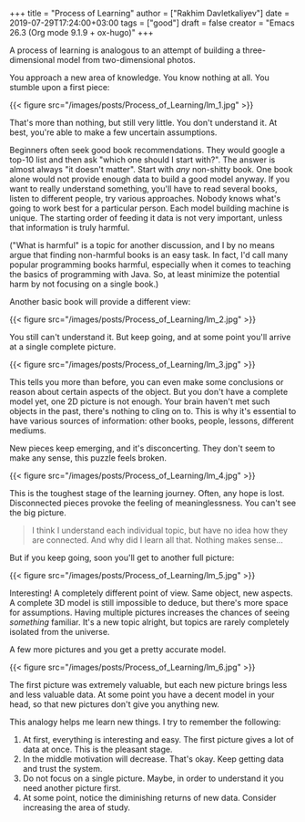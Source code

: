 +++
title = "Process of Learning"
author = ["Rakhim Davletkaliyev"]
date = 2019-07-29T17:24:00+03:00
tags = ["good"]
draft = false
creator = "Emacs 26.3 (Org mode 9.1.9 + ox-hugo)"
+++

A process of learning is analogous to an attempt of building a three-dimensional model from two-dimensional photos.

You approach a new area of knowledge. You know nothing at all. You stumble upon a first piece:

{{< figure src="/images/posts/Process_of_Learning/lm_1.jpg" >}}

That's more than nothing, but still very little. You don't understand it. At best, you're able to make a few uncertain assumptions.

Beginners often seek good book recommendations. They would google a top-10 list and then ask "which one should I start with?". The answer is almost always "it doesn't matter". Start with _any_ non-shitty book. One book alone would not provide enough data to build a good model anyway. If you want to really understand something, you'll have to read several books, listen to different people, try various approaches. Nobody knows what's going to work best for a particular person. Each model building machine is unique. The starting order of feeding it data is not very important, unless that information is truly harmful.

("What is harmful" is a topic for another discussion, and I by no means argue that finding non-harmful books is an easy task. In fact, I'd call many popular programming books harmful, especially when it comes to teaching the basics of programming with Java. So, at least minimize the potential harm by not focusing on a single book.)

Another basic book will provide a different view:

{{< figure src="/images/posts/Process_of_Learning/lm_2.jpg" >}}

You still can't understand it. But keep going, and at some point you'll arrive at a single complete picture.

{{< figure src="/images/posts/Process_of_Learning/lm_3.jpg" >}}

This tells you more than before, you can even make some conclusions or reason about certain aspects of the object. But you don't have a complete model yet, one 2D picture is not enough. Your brain haven't met such objects in the past, there's nothing to cling on to. This is why it's essential to have various sources of information: other books, people, lessons, different mediums.

New pieces keep emerging, and it's disconcerting. They don't seem to make any sense, this puzzle feels broken.

{{< figure src="/images/posts/Process_of_Learning/lm_4.jpg" >}}

This is the toughest stage of the learning journey. Often, any hope is lost. Disconnected pieces provoke the feeling of meaninglessness. You can't see the big picture.

> I think I understand each individual topic, but have no idea how they are connected. And why did I learn all that. Nothing makes sense...

But if you keep going, soon you'll get to another full picture:

{{< figure src="/images/posts/Process_of_Learning/lm_5.jpg" >}}

Interesting! A completely different point of view. Same object, new aspects. A complete 3D model is still impossible to deduce, but there's more space for assumptions. Having multiple pictures increases the chances of seeing _something_ familiar. It's a new topic alright, but topics are rarely completely isolated from the universe.

A few more pictures and you get a pretty accurate model.

{{< figure src="/images/posts/Process_of_Learning/lm_6.jpg" >}}

The first picture was extremely valuable, but each new picture brings less and less valuable data. At some point you have a decent model in your head, so that new pictures don't give you anything new.

This analogy helps me learn new things. I try to remember the following:

1.  At first, everything is interesting and easy. The first picture gives a lot of data at once. This is the pleasant stage.
2.  In the middle motivation will decrease. That's okay. Keep getting data and trust the system.
3.  Do not focus on a single picture. Maybe, in order to understand it you need another picture first.
4.  At some point, notice the diminishing returns of new data. Consider increasing the area of study.

